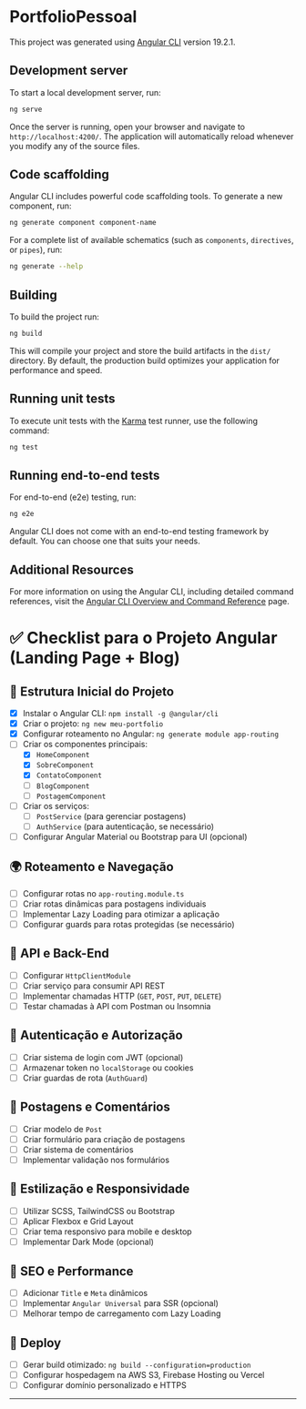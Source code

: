 # PortfolioPessoal

This project was generated using [Angular CLI](https://github.com/angular/angular-cli) version 19.2.1.

## Development server

To start a local development server, run:

```bash
ng serve
```

Once the server is running, open your browser and navigate to `http://localhost:4200/`. The application will automatically reload whenever you modify any of the source files.

## Code scaffolding

Angular CLI includes powerful code scaffolding tools. To generate a new component, run:

```bash
ng generate component component-name
```

For a complete list of available schematics (such as `components`, `directives`, or `pipes`), run:

```bash
ng generate --help
```

## Building

To build the project run:

```bash
ng build
```

This will compile your project and store the build artifacts in the `dist/` directory. By default, the production build optimizes your application for performance and speed.

## Running unit tests

To execute unit tests with the [Karma](https://karma-runner.github.io) test runner, use the following command:

```bash
ng test
```

## Running end-to-end tests

For end-to-end (e2e) testing, run:

```bash
ng e2e
```

Angular CLI does not come with an end-to-end testing framework by default. You can choose one that suits your needs.

## Additional Resources

For more information on using the Angular CLI, including detailed command references, visit the [Angular CLI Overview and Command Reference](https://angular.dev/tools/cli) page.


# ✅ Checklist para o Projeto Angular (Landing Page + Blog)

## 📌 Estrutura Inicial do Projeto
- [X] Instalar o Angular CLI: `npm install -g @angular/cli`
- [X] Criar o projeto: `ng new meu-portfolio`
- [X] Configurar roteamento no Angular: `ng generate module app-routing`
- [ ] Criar os componentes principais:
  - [X] `HomeComponent`
  - [X] `SobreComponent`
  - [X] `ContatoComponent`
  - [ ] `BlogComponent`
  - [ ] `PostagemComponent`
- [ ] Criar os serviços:
  - [ ] `PostService` (para gerenciar postagens)
  - [ ] `AuthService` (para autenticação, se necessário)
- [ ] Configurar Angular Material ou Bootstrap para UI (opcional)

## 🌍 Roteamento e Navegação
- [ ] Configurar rotas no `app-routing.module.ts`
- [ ] Criar rotas dinâmicas para postagens individuais
- [ ] Implementar Lazy Loading para otimizar a aplicação
- [ ] Configurar guards para rotas protegidas (se necessário)

## 🔗 API e Back-End
- [ ] Configurar `HttpClientModule`
- [ ] Criar serviço para consumir API REST
- [ ] Implementar chamadas HTTP (`GET`, `POST`, `PUT`, `DELETE`)
- [ ] Testar chamadas à API com Postman ou Insomnia

## 🔐 Autenticação e Autorização
- [ ] Criar sistema de login com JWT (opcional)
- [ ] Armazenar token no `localStorage` ou cookies
- [ ] Criar guardas de rota (`AuthGuard`)

## 📄 Postagens e Comentários
- [ ] Criar modelo de `Post`
- [ ] Criar formulário para criação de postagens
- [ ] Criar sistema de comentários
- [ ] Implementar validação nos formulários

## 🎨 Estilização e Responsividade
- [ ] Utilizar SCSS, TailwindCSS ou Bootstrap
- [ ] Aplicar Flexbox e Grid Layout
- [ ] Criar tema responsivo para mobile e desktop
- [ ] Implementar Dark Mode (opcional)

## 📢 SEO e Performance
- [ ] Adicionar `Title` e `Meta` dinâmicos
- [ ] Implementar `Angular Universal` para SSR (opcional)
- [ ] Melhorar tempo de carregamento com Lazy Loading

## 🚀 Deploy
- [ ] Gerar build otimizado: `ng build --configuration=production`
- [ ] Configurar hospedagem na AWS S3, Firebase Hosting ou Vercel
- [ ] Configurar domínio personalizado e HTTPS

---
